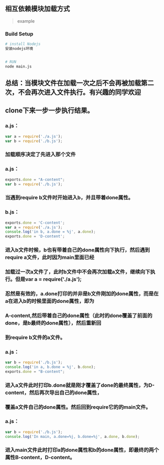 ## 相互依赖模块加载方式

> example

### Build Setup

``` bash
# install Nodejs
安装nodejs环境


# RUN
node main.js
```

## 总结：当模块文件在加载一次之后不会再被加载第二次，不会再次进入文件执行。有兴趣的同学欢迎
## clone下来一步一步执行结果。

### a.js：
```javascript
var a = require('./a.js');
var b = require('./b.js');
```
### 加载顺序决定了先进入那个文件

### a.js：
```javascript
exports.done = "A-content";
var b = require('./b.js');
```
### 当遇到require b文件时开始进入b，并且带着done属性。

### b.js：
```javascript
exports.done = 'C-content';                   
var a = require('./a.js');                   
console.log('in b, a.done = %j', a.done);         
exports.done = 'D-content';             
```
### 进入b文件时候，b也有带着自己的done属性向下执行，然后遇到require a文件，此时因为main里面已经
### 加载过一次a文件了，此时b文件中不会再次加载a文件，继续向下执行。但是var a = require('./a.js');
### 忍然是有效的，a.done打印的并非是b文件刚加的done属性，而是在a在进入b的时候里面的done属性，即为
### A-content,然后带着自己的done属性（此时的done覆盖了前面的done，是b最终的done属性），然后重新回
### 到require b文件的a文件。

### a.js：
```javascript
var b = require('./b.js');
console.log('in a, b.done = %j', b.done);   
exports.done = "B-content";              
```
### 进入a文件此时打印b.done就是刚才覆盖了done的最终属性，为D-content，然后再次导出自己的done属性，
### 覆盖a文件自己的done属性。然后回到require它的的main文件。

### a.js：
```javascript
var b = require('./b.js');
console.log('In main, a.done=%j, b.done=%j', a.done, b.done);
```
### 进入main文件此时打印a的done属性和b的done属性，即最终的两个属性B-content，D-content。
